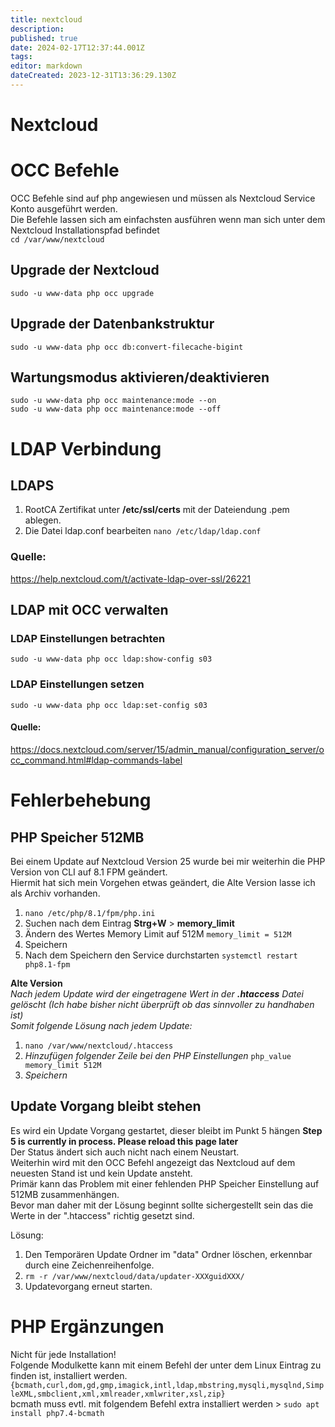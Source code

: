 ```yaml
---
title: nextcloud
description: 
published: true
date: 2024-02-17T12:37:44.001Z
tags: 
editor: markdown
dateCreated: 2023-12-31T13:36:29.130Z
---
```


# Nextcloud

# OCC Befehle

OCC Befehle sind auf php angewiesen und müssen als Nextcloud Service Konto ausgeführt werden.  
Die Befehle lassen sich am einfachsten ausführen wenn man sich unter dem Nextcloud Installationspfad befindet  
`cd /var/www/nextcloud`

## Upgrade der Nextcloud

`sudo -u www-data php occ upgrade`

## Upgrade der Datenbankstruktur

`sudo -u www-data php occ db:convert-filecache-bigint`

## Wartungsmodus aktivieren/deaktivieren

`sudo -u www-data php occ maintenance:mode --on`  
`sudo -u www-data php occ maintenance:mode --off`

# LDAP Verbindung

## LDAPS

1. RootCA Zertifikat unter **/etc/ssl/certs** mit der Dateiendung .pem ablegen.
2. Die Datei ldap.conf bearbeiten `nano /etc/ldap/ldap.conf`

### Quelle:

https://help.nextcloud.com/t/activate-ldap-over-ssl/26221

## LDAP mit OCC verwalten

### LDAP Einstellungen betrachten

`sudo -u www-data php occ ldap:show-config s03`

### LDAP Einstellungen setzen

`sudo -u www-data php occ ldap:set-config s03`

#### Quelle:

https://docs.nextcloud.com/server/15/admin_manual/configuration_server/occ_command.html#ldap-commands-label

# Fehlerbehebung

## PHP Speicher 512MB

Bei einem Update auf Nextcloud Version 25 wurde bei mir weiterhin die PHP Version von CLI auf 8.1 FPM geändert.  
Hiermit hat sich mein Vorgehen etwas geändert, die Alte Version lasse ich als Archiv vorhanden.

1. `nano /etc/php/8.1/fpm/php.ini`
2. Suchen nach dem Eintrag **Strg+W** &gt; **memory\_limit**
3. Ändern des Wertes Memory Limit auf 512M `memory_limit = 512M`
4. Speichern
5. Nach dem Speichern den Service durchstarten `systemctl restart php8.1-fpm`

**Alte Version**  
*Nach jedem Update wird der eingetragene Wert in der **.htaccess** Datei gelöscht (Ich habe bisher nicht überprüft ob das sinnvoller zu handhaben ist)*  
*Somit folgende Lösung nach jedem Update:*

1. `nano /var/www/nextcloud/.htaccess`
2. *Hinzufügen folgender Zeile bei den PHP Einstellungen* `php_value memory_limit 512M`
3. *Speichern*

## Update Vorgang bleibt stehen

Es wird ein Update Vorgang gestartet, dieser bleibt im Punkt 5 hängen **Step 5 is currently in process. Please reload this page later**  
Der Status ändert sich auch nicht nach einem Neustart.  
Weiterhin wird mit den OCC Befehl angezeigt das Nextcloud auf dem neuesten Stand ist und kein Update ansteht.  
Primär kann das Problem mit einer fehlenden PHP Speicher Einstellung auf 512MB zusammenhängen.  
Bevor man daher mit der Lösung beginnt sollte sichergestellt sein das die Werte in der ".htaccess" richtig gesetzt sind.  
  
Lösung:

1. Den Temporären Update Ordner im "data" Ordner löschen, erkennbar durch eine Zeichenreihenfolge.
2. `rm -r /var/www/nextcloud/data/updater-XXXguidXXX/`
3. Updatevorgang erneut starten.

# PHP Ergänzungen

Nicht für jede Installation!  
Folgende Modulkette kann mit einem Befehl der unter dem Linux Eintrag zu finden ist, installiert werden.  
`{bcmath,curl,dom,gd,gmp,imagick,intl,ldap,mbstring,mysqli,mysqlnd,SimpleXML,smbclient,xml,xmlreader,xmlwriter,xsl,zip}`  
bcmath muss evtl. mit folgendem Befehl extra installiert werden &gt; `sudo apt install php7.4-bcmath`